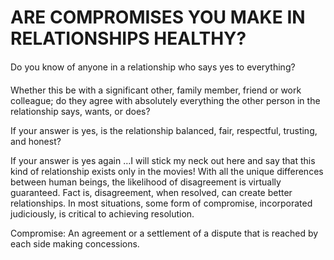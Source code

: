 # ARE COMPROMISES YOU MAKE IN RELATIONSHIPS HEALTHY? 

Do you know of anyone in a relationship who says yes to everything?

Whether this be with a significant other, family member, friend or work colleague; do they agree with absolutely everything the other person in the relationship says, wants, or does?

If your answer is yes, is the relationship balanced, fair, respectful, trusting, and honest? 

If your answer is yes again …I will stick my neck out here and say that this kind of relationship exists only in the movies!  With all the unique differences between human beings, the likelihood of disagreement is virtually guaranteed.  Fact is, disagreement, when resolved, can create better relationships. In most situations, some form of compromise, incorporated judiciously, is critical to achieving resolution.

Compromise: An agreement or a settlement of a dispute that is reached by each side making concessions.

